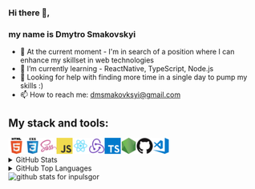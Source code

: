 ### Hi there 👋, 
### my name is Dmytro Smakovskyi 
  
- 🔭 At the current moment - I'm in search of a position where I can enhance my skillset in web technologies
- 🌱 I’m currently learning - ReactNative, TypeScript, Node.js
- 🤔 Looking for help with finding more time in a single day to pump my skills :)
- 📫 How to reach me: [dmsmakovksyi@gmail.com](dmsmakovksyi@gmail.com)

## My stack and tools:

<img align="left" alt="HTML5" width="32px" src="https://raw.githubusercontent.com/github/explore/80688e429a7d4ef2fca1e82350fe8e3517d3494d/topics/html/html.png" />
<img align="left" alt="CSS3" width="32px" src="https://raw.githubusercontent.com/github/explore/80688e429a7d4ef2fca1e82350fe8e3517d3494d/topics/css/css.png" />
<img align="left" alt="Sass" width="32px" src="https://raw.githubusercontent.com/github/explore/80688e429a7d4ef2fca1e82350fe8e3517d3494d/topics/sass/sass.png" />
<img align="left" alt="JavaScript" width="32px" src="https://raw.githubusercontent.com/github/explore/80688e429a7d4ef2fca1e82350fe8e3517d3494d/topics/javascript/javascript.png" />
<img align="left" alt="React" width="32px" src="https://raw.githubusercontent.com/github/explore/80688e429a7d4ef2fca1e82350fe8e3517d3494d/topics/react/react.png" />
<img align="left" alt="React" width="32px" src="https://raw.githubusercontent.com/github/explore/80688e429a7d4ef2fca1e82350fe8e3517d3494d/topics/redux/redux.png" />
<img align="left" alt="JavaScript" width="32px" src="https://raw.githubusercontent.com/github/explore/80688e429a7d4ef2fca1e82350fe8e3517d3494d/topics/typescript/typescript.png" />
<img align="left" alt="Node.js" width="32px" src="https://raw.githubusercontent.com/github/explore/80688e429a7d4ef2fca1e82350fe8e3517d3494d/topics/nodejs/nodejs.png" />
<img align="left" alt="GitHub" width="32px" src="https://raw.githubusercontent.com/github/explore/78df643247d429f6cc873026c0622819ad797942/topics/github/github.png" />
<img alt="Visual Studio Code" width="32px" src="https://raw.githubusercontent.com/github/explore/80688e429a7d4ef2fca1e82350fe8e3517d3494d/topics/visual-studio-code/visual-studio-code.png" />

<details>
  <summary>
    GitHub Stats
  </summary>
  <a href="https://github.com/Inpulsgor/github-readme-stats">
    <img src="https://github-readme-stats.vercel.app/api?username=Inpulsgor&count_private=true&include_all_commits=true" alt="Inpuls GitHub Stats"/>
  </a>
</details>
<details>
  <summary>
    GitHub Top Languages
  </summary>
  <a href="https://github.com/Inpulsgor/github-readme-stats">
    <img src="https://github-readme-stats.vercel.app/api/top-langs/?username=Inpulsgor&layout=compact" alt="Inpuls GitHub Top Languages"/>
  </a>
</details>


<img  src="https://github-readme-stats.vercel.app/api?username=inpulsgor&show_icons=true&icon_color=0366d6&bg_color=ffffff&hide_title=true" alt="github stats for inpulsgor">


